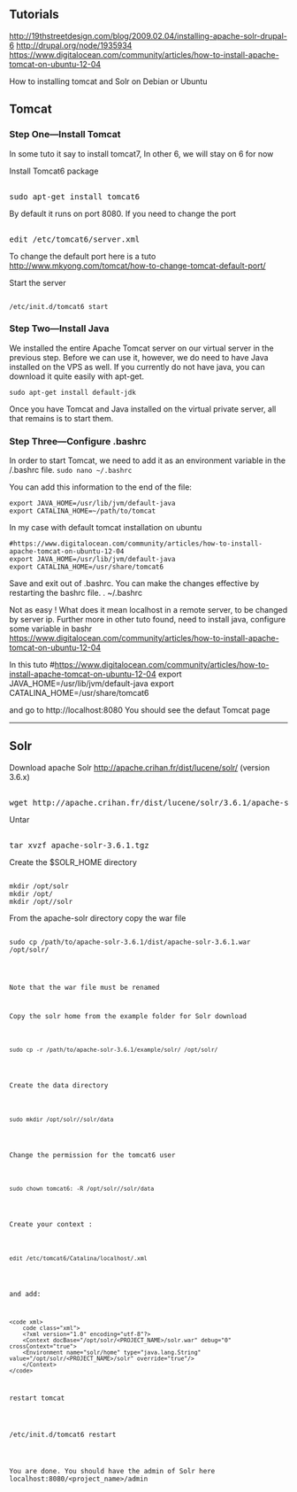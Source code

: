 ## Tutorials

http://19thstreetdesign.com/blog/2009.02.04/installing-apache-solr-drupal-6
http://drupal.org/node/1935934
https://www.digitalocean.com/community/articles/how-to-install-apache-tomcat-on-ubuntu-12-04


How to installing tomcat and Solr on Debian or Ubuntu

## Tomcat

### Step One—Install Tomcat
In some tuto it say to install tomcat7, In other 6, we will stay on 6 for now

Install Tomcat6 package

<pre></code>
sudo apt-get install tomcat6
</code/></pre>

By default it runs on port 8080. If you need to change the port 
<pre></code>
edit /etc/tomcat6/server.xml
</code/></pre>

To change the default port here is a tuto
http://www.mkyong.com/tomcat/how-to-change-tomcat-default-port/


Start the server

<pre><code>
/etc/init.d/tomcat6 start
</code></pre>

### Step Two—Install Java

We installed the entire Apache Tomcat server on our virtual server in the previous step. Before we can use it, however, we do need to have Java installed on the VPS as well. If you currently do not have java, you can download it quite easily with apt-get.
````
sudo apt-get install default-jdk
````
Once you have Tomcat and Java installed on the virtual private server, all that remains is to start them.


### Step Three—Configure .bashrc

In order to start Tomcat, we need to add it as an environment variable in the /.bashrc file.
````sudo nano ~/.bashrc````

You can add this information to the end of the file:
````
export JAVA_HOME=/usr/lib/jvm/default-java
export CATALINA_HOME=~/path/to/tomcat
````
In my case with default tomcat installation on ubuntu 
````
#https://www.digitalocean.com/community/articles/how-to-install-apache-tomcat-on-ubuntu-12-04
export JAVA_HOME=/usr/lib/jvm/default-java
export CATALINA_HOME=/usr/share/tomcat6
````


Save and exit out of .bashrc. You can make the changes effective by restarting the bashrc file.
. ~/.bashrc


Not as easy ! 
What does it mean localhost in a remote server, to be changed by server ip. 
Further more in other tuto found, need to install java, configure some variable in bashr
https://www.digitalocean.com/community/articles/how-to-install-apache-tomcat-on-ubuntu-12-04

In this tuto 
#https://www.digitalocean.com/community/articles/how-to-install-apache-tomcat-on-ubuntu-12-04
export JAVA_HOME=/usr/lib/jvm/default-java
export CATALINA_HOME=/usr/share/tomcat6


and go to http://localhost:8080 
You should see the defaut Tomcat page   


***


## Solr

Download apache Solr http://apache.crihan.fr/dist/lucene/solr/ (version 3.6.x)

<pre></code>
wget http://apache.crihan.fr/dist/lucene/solr/3.6.1/apache-solr-3.6.1.tgz
</code/></pre>

Untar
<pre></code>
tar xvzf apache-solr-3.6.1.tgz
</code/></pre>

Create the $SOLR_HOME directory
<pre><code>
mkdir /opt/solr
mkdir /opt/<PROJECT_NAME>
mkdir /opt/<PROJECT_NAME>/solr
</code></pre>

From the apache-solr directory copy the war file
<pre><code>
sudo cp /path/to/apache-solr-3.6.1/dist/apache-solr-3.6.1.war /opt/solr/<PROJECT_NAME/solr/solr.war
</code></pre>

Note that the war file must be renamed

Copy the solr home from the example folder for Solr download
<pre><code>
sudo cp -r /path/to/apache-solr-3.6.1/example/solr/ /opt/solr/<PROJECT_NAME>
</code></pre>

Create the data directory
<pre><code>
sudo mkdir /opt/solr/<PROJECT_NAME>/solr/data
</code></pre>
Change the permission for the tomcat6 user
<pre><code>
sudo chown tomcat6: -R /opt/solr/<PROJECT_NAME>/solr/data
</code></pre>

Create your context :
<pre><code>
edit /etc/tomcat6/Catalina/localhost/<PROJECT_NAME>.xml
</code></pre>

and add:

```
<code xml>
    code class="xml">
    <?xml version="1.0" encoding="utf-8"?>
    <Context docBase="/opt/solr/<PROJECT_NAME>/solr.war" debug="0" crossContext="true">
    <Environment name="solr/home" type="java.lang.String" value="/opt/solr/<PROJECT_NAME>/solr" override="true"/>
    </Context>
</code>
 ```
<pre>
restart tomcat
</pre>
<pre>
/etc/init.d/tomcat6 restart
</pre>

You are done. You should have the admin of Solr here
localhost:8080/<project_name>/admin
